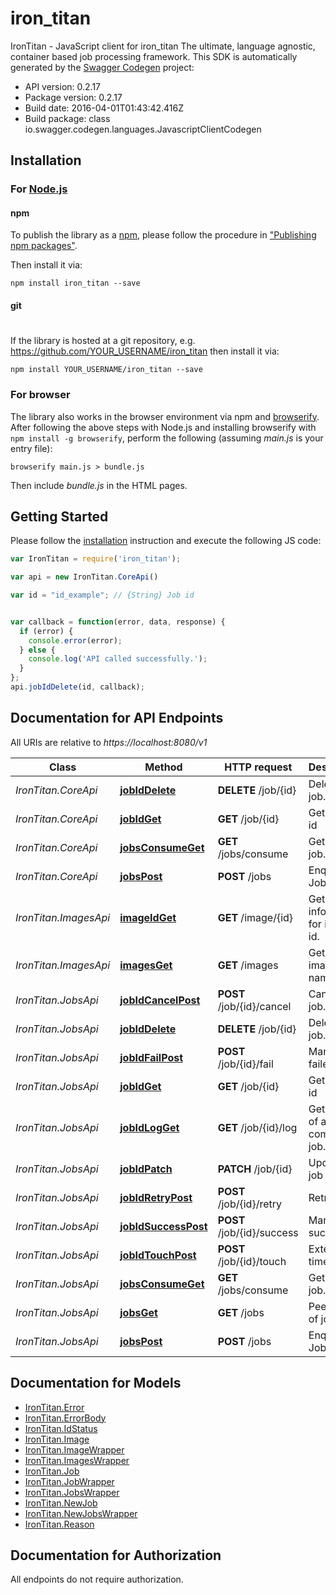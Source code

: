 # iron_titan

IronTitan - JavaScript client for iron_titan
The ultimate, language agnostic, container based job processing framework.
This SDK is automatically generated by the [Swagger Codegen](https://github.com/swagger-api/swagger-codegen) project:

- API version: 0.2.17
- Package version: 0.2.17
- Build date: 2016-04-01T01:43:42.416Z
- Build package: class io.swagger.codegen.languages.JavascriptClientCodegen

## Installation

### For [Node.js](https://nodejs.org/)

#### npm

To publish the library as a [npm](https://www.npmjs.com/),
please follow the procedure in ["Publishing npm packages"](https://docs.npmjs.com/getting-started/publishing-npm-packages).

Then install it via:

```shell
npm install iron_titan --save
```

#### git
#
If the library is hosted at a git repository, e.g.
https://github.com/YOUR_USERNAME/iron_titan
then install it via:

```shell
npm install YOUR_USERNAME/iron_titan --save
```

### For browser

The library also works in the browser environment via npm and [browserify](http://browserify.org/). After following
the above steps with Node.js and installing browserify with `npm install -g browserify`,
perform the following (assuming *main.js* is your entry file):

```shell
browserify main.js > bundle.js
```

Then include *bundle.js* in the HTML pages.

## Getting Started

Please follow the [installation](#installation) instruction and execute the following JS code:

```javascript
var IronTitan = require('iron_titan');

var api = new IronTitan.CoreApi()

var id = "id_example"; // {String} Job id


var callback = function(error, data, response) {
  if (error) {
    console.error(error);
  } else {
    console.log('API called successfully.');
  }
};
api.jobIdDelete(id, callback);

```

## Documentation for API Endpoints

All URIs are relative to *https://localhost:8080/v1*

Class | Method | HTTP request | Description
------------ | ------------- | ------------- | -------------
*IronTitan.CoreApi* | [**jobIdDelete**](docs/CoreApi.md#jobIdDelete) | **DELETE** /job/{id} | Delete the job.
*IronTitan.CoreApi* | [**jobIdGet**](docs/CoreApi.md#jobIdGet) | **GET** /job/{id} | Gets job by id
*IronTitan.CoreApi* | [**jobsConsumeGet**](docs/CoreApi.md#jobsConsumeGet) | **GET** /jobs/consume | Get next job.
*IronTitan.CoreApi* | [**jobsPost**](docs/CoreApi.md#jobsPost) | **POST** /jobs | Enqueue Job
*IronTitan.ImagesApi* | [**imageIdGet**](docs/ImagesApi.md#imageIdGet) | **GET** /image/{id} | Get information for image id.
*IronTitan.ImagesApi* | [**imagesGet**](docs/ImagesApi.md#imagesGet) | **GET** /images | Get all image names.
*IronTitan.JobsApi* | [**jobIdCancelPost**](docs/JobsApi.md#jobIdCancelPost) | **POST** /job/{id}/cancel | Cancel a job.
*IronTitan.JobsApi* | [**jobIdDelete**](docs/JobsApi.md#jobIdDelete) | **DELETE** /job/{id} | Delete the job.
*IronTitan.JobsApi* | [**jobIdFailPost**](docs/JobsApi.md#jobIdFailPost) | **POST** /job/{id}/fail | Mark job as failed.
*IronTitan.JobsApi* | [**jobIdGet**](docs/JobsApi.md#jobIdGet) | **GET** /job/{id} | Gets job by id
*IronTitan.JobsApi* | [**jobIdLogGet**](docs/JobsApi.md#jobIdLogGet) | **GET** /job/{id}/log | Get the log of a completed job.
*IronTitan.JobsApi* | [**jobIdPatch**](docs/JobsApi.md#jobIdPatch) | **PATCH** /job/{id} | Update a job
*IronTitan.JobsApi* | [**jobIdRetryPost**](docs/JobsApi.md#jobIdRetryPost) | **POST** /job/{id}/retry | Retry a job.
*IronTitan.JobsApi* | [**jobIdSuccessPost**](docs/JobsApi.md#jobIdSuccessPost) | **POST** /job/{id}/success | Mark job as succeeded.
*IronTitan.JobsApi* | [**jobIdTouchPost**](docs/JobsApi.md#jobIdTouchPost) | **POST** /job/{id}/touch | Extend job timeout.
*IronTitan.JobsApi* | [**jobsConsumeGet**](docs/JobsApi.md#jobsConsumeGet) | **GET** /jobs/consume | Get next job.
*IronTitan.JobsApi* | [**jobsGet**](docs/JobsApi.md#jobsGet) | **GET** /jobs | Peek at list of jobs.
*IronTitan.JobsApi* | [**jobsPost**](docs/JobsApi.md#jobsPost) | **POST** /jobs | Enqueue Job


## Documentation for Models

 - [IronTitan.Error](docs/Error.md)
 - [IronTitan.ErrorBody](docs/ErrorBody.md)
 - [IronTitan.IdStatus](docs/IdStatus.md)
 - [IronTitan.Image](docs/Image.md)
 - [IronTitan.ImageWrapper](docs/ImageWrapper.md)
 - [IronTitan.ImagesWrapper](docs/ImagesWrapper.md)
 - [IronTitan.Job](docs/Job.md)
 - [IronTitan.JobWrapper](docs/JobWrapper.md)
 - [IronTitan.JobsWrapper](docs/JobsWrapper.md)
 - [IronTitan.NewJob](docs/NewJob.md)
 - [IronTitan.NewJobsWrapper](docs/NewJobsWrapper.md)
 - [IronTitan.Reason](docs/Reason.md)


## Documentation for Authorization

 All endpoints do not require authorization.


